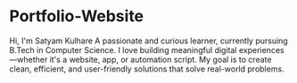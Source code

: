 # Portfolio-Website
Hi, I'm Satyam Kulhare A passionate and curious learner, currently pursuing B.Tech in Computer Science. I love building meaningful digital experiences—whether it's a website, app, or automation script. My goal is to create clean, efficient, and user-friendly solutions that solve real-world problems. 
